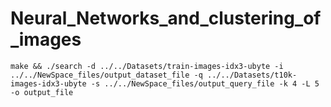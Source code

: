 # Neural_Networks_and_clustering_of_images

`make && ./search -d ../../Datasets/train-images-idx3-ubyte -i ../../NewSpace_files/output_dataset_file -q ../../Datasets/t10k-images-idx3-ubyte -s ../../NewSpace_files/output_query_file -k 4 -L 5 -o output_file`